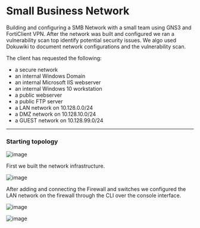 # Small Business Network

Building and configuring a SMB Network with a small team using GNS3 and FortiClient VPN. After the network was built and configured we ran a vulnerability scan top identify potential security issues. We algo used Dokuwiki to document network configurations and the vulnerability scan.

The client has requested the following:
- a secure network
- an internal Windows Domain
- an internal Microsoft IIS webserver
- an internal Windows 10 workstation
- a public webserver
- a public FTP server
- a LAN network on 10.128.0.0/24
- a DMZ network on 10.128.10.0/24
- a GUEST network on 10.128.99.0/24


---

### Starting topology

![image](https://github.com/ajla827/NTT/assets/129989031/cc494550-2157-496d-adf2-30e0b68a0255)

First we built the network infrastructure.

![image](https://github.com/ajla827/NTT/assets/129989031/d275d298-3584-40c9-91f1-78bab2b602b6)

After adding and connecting the Firewall and switches we configured the LAN network on the firewall through the CLI over the console interface.

![image](https://github.com/ajla827/NTT/assets/129989031/00416c9d-a916-471e-ae0d-4dea6f3a6473)

![image](https://github.com/ajla827/NTT/assets/129989031/0131056b-e228-4d24-a826-75e4b11bcc71)
